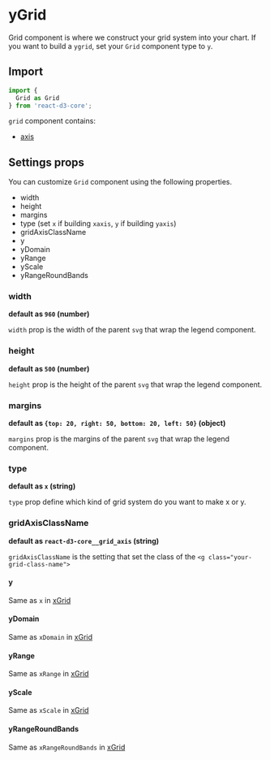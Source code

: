 # yGrid

Grid component is where we construct your grid system into your chart. If you want to build a `ygrid`, set your `Grid` component type to `y`.

## Import

```js
import {
  Grid as Grid
} from 'react-d3-core';
```

`grid` component contains:

- [axis](./axis.md)

## Settings props

You can customize `Grid` component using the following properties.

- width
- height
- margins
- type (set `x` if building `xaxis`, `y` if building `yaxis`)
- gridAxisClassName
- y
- yDomain
- yRange
- yScale
- yRangeRoundBands

### width

**default as `960` (number)**

`width` prop is the width of the parent `svg` that wrap the legend component.

### height

**default as `500` (number)**

`height` prop is the height of the parent `svg` that wrap the legend component.

### margins

**default as `{top: 20, right: 50, bottom: 20, left: 50}` (object)**

`margins` prop is the margins of the parent `svg` that wrap the legend component.

### type

**default as `x` (string)**

`type` prop define which kind of grid system do you want to make x or y.

### gridAxisClassName

**default as `react-d3-core__grid_axis` (string)**

`gridAxisClassName` is the setting that set the class of the `<g class="your-grid-class-name">`

#### y

Same as `x` in [xGrid](./xgrid.md)

#### yDomain

Same as `xDomain` in [xGrid](./xgrid.md)

#### yRange

Same as `xRange` in [xGrid](./xgrid.md)

#### yScale

Same as `xScale` in [xGrid](./xgrid.md)

#### yRangeRoundBands

Same as `xRangeRoundBands` in [xGrid](./xgrid.md)
